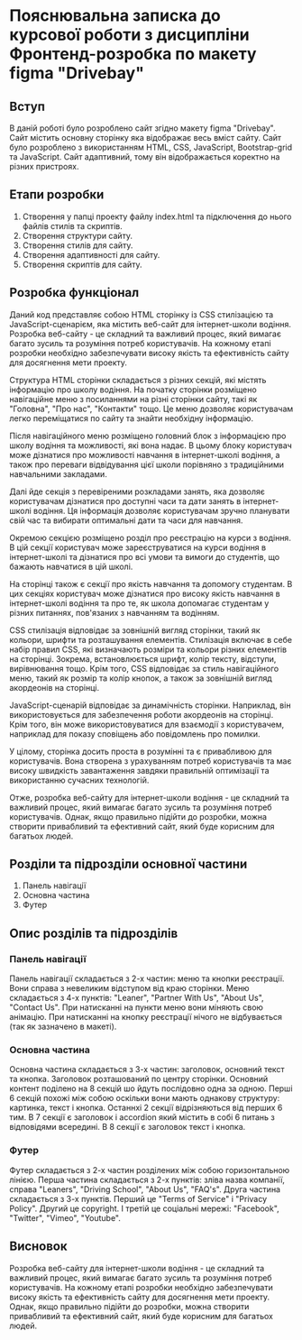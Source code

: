 # Пояснювальна записка до курсової роботи з дисципліни Фронтенд-розробка по макету figma "Drivebay"
## Вступ
В даній роботі було розроблено сайт згідно макету figma "Drivebay". Сайт містить основну сторінку яка відображає весь вміст сайту. Сайт було розроблено з використанням HTML, CSS, JavaScript, Bootstrap-grid та JavaScript. Сайт адаптивний, тому він відображається коректно на різних пристроях.
## Етапи розробки 
1. Створення у папці проекту файлу index.html та підключення до нього файлів стилів та скриптів.
2. Створення структури сайту.
3. Створення стилів для сайту.
4. Створення адаптивності для сайту.
5. Створення скриптів для сайту.
## Розробка функціонал 
Даний код представляє собою HTML сторінку із CSS стилізацією та JavaScript-сценарієм, яка містить веб-сайт для інтернет-школи водіння. Розробка веб-сайту - це складний та важливий процес, який вимагає багато зусиль та розуміння потреб користувачів. На кожному етапі розробки необхідно забезпечувати високу якість та ефективність сайту для досягнення мети проекту.

Структура HTML сторінки складається з різних секцій, які містять інформацію про школу водіння. На початку сторінки розміщено навігаційне меню з посиланнями на різні сторінки сайту, такі як "Головна", "Про нас", "Контакти" тощо. Це меню дозволяє користувачам легко переміщатися по сайту та знайти необхідну інформацію.

Після навігаційного меню розміщено головний блок з інформацією про школу водіння та можливості, які вона надає. В цьому блоку користувач може дізнатися про можливості навчання в інтернет-школі водіння, а також про переваги відвідування цієї школи порівняно з традиційними навчальними закладами.

Далі йде секція з перевіреними розкладами занять, яка дозволяє користувачам дізнатися про доступні часи та дати занять в інтернет-школі водіння. Ця інформація дозволяє користувачам зручно планувати свій час та вибирати оптимальні дати та часи для навчання.

Окремою секцією розміщено розділ про реєстрацію на курси з водіння. В цій секції користувач може зареєструватися на курси водіння в інтернет-школі та дізнатися про всі умови та вимоги до студентів, що бажають навчатися в цій школі.

На сторінці також є секції про якість навчання та допомогу студентам. В цих секціях користувач може дізнатися про високу якість навчання в інтернет-школі водіння та про те, як школа допомагає студентам у різних питаннях, пов'язаних з навчанням та водінням.

CSS стилізація відповідає за зовнішній вигляд сторінки, такий як кольори, шрифти та розташування елементів. Стилізація включає в себе набір правил CSS, які визначають розміри та кольори різних елементів на сторінці. Зокрема, встановлюється шрифт, колір тексту, відступи, вирівнювання тощо. Крім того, CSS відповідає за стиль навігаційного меню, такий як розмір та колір кнопок, а також за зовнішній вигляд акордеонів на сторінці.

JavaScript-сценарій відповідає за динамічність сторінки. Наприклад, він використовується для забезпечення роботи акордеонів на сторінці. Крім того, він може використовуватися для взаємодії з користувачем, наприклад для показу сповіщень або повідомлень про помилки.

У цілому, сторінка досить проста в розумінні та є привабливою для користувачів. Вона створена з урахуванням потреб користувачів та має високу швидкість завантаження завдяки правильній оптимізації та використанню сучасних технологій.

Отже, розробка веб-сайту для інтернет-школи водіння - це складний та важливий процес, який вимагає багато зусиль та розуміння потреб користувачів. Однак, якщо правильно підійти до розробки, можна створити привабливий та ефективний сайт, який буде корисним для багатьох людей. 

## Розділи та підрозділи основної частини
1. Панель навігації
2. Основна частина
3. Футер
## Опис розділів та підрозділів
### Панель навігації
Панель навігації складається з 2-х частин: меню та кнопки реєстрації. Вони справа з невеликим відступом від краю сторінки. Меню складається з 4-х пунктів: "Leaner", "Partner With Us", "About Us", "Contact Us". При натисканні на пункти меню вони міняють свою анімацію. При натисканні на кнопку реєстрації нічого не відбувається (так як зазначено в макеті).
### Основна частина
Основна частина складається з 3-х частин: заголовок, основний текст та кнопка. Заголовок розташований по центру сторінки. Основний контент поділено на 8 секцій шо йдуть послідовно одна за одною. Перші 6 секцій похожі між собою оскільки вони мають однакову структуру: картинка, текст і кнопка. Останнxі 2 секції відрізняються від перших 6 тим. В 7 секції є заголовок і accordion який містить в собі 6 питань з відповідями всередині. В 8 секції є заголовок текст і кнопка.
### Футер
Футер складається з 2-х частин розділених між собою горизонтальною лінією. Перша частина складається з 2-х пунктів: зліва назва компанії, справа "Leaners", "Driving School", "About Us", "FAQ's". Друга частина складається з 3-х пунктів. Перший це "Terms of Service" і "Privacy Policy". Другий це copyright. І третій це соціальні мережі: "Facebook", "Twitter", "Vimeo", "Youtube".

## Висновок
Розробка веб-сайту для інтернет-школи водіння - це складний та важливий процес, який вимагає багато зусиль та розуміння потреб користувачів. На кожному етапі розробки необхідно забезпечувати високу якість та ефективність сайту для досягнення мети проекту. Однак, якщо правильно підійти до розробки, можна створити привабливий та ефективний сайт, який буде корисним для багатьох людей.